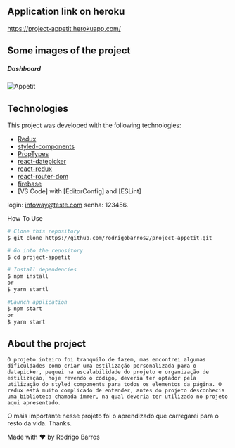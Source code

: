 ## Application link on heroku

https://project-appetit.herokuapp.com/

## Some images of the project

##### Dashboard

 <img alt="Appetit" src="https://res.cloudinary.com/defyqb1eo/image/upload/v1588903175/1_pug8gv.png" />
 
## Technologies

This project was developed with the following technologies:
-  [Redux](https://redux.js.org/)
-  [styled-components](https://www.styled-components.com/)
-  [PropTypes](https://github.com/facebook/prop-types)
- [react-datepicker](https://reactdatepicker.com/)
- [react-redux](https://redux.js.org/basics/usage-with-react)
- [react-router-dom](https://www.npmjs.com/package/react-router-dom)
- [firebase](https://firebase.google.com/)
-  [VS Code] with [EditorConfig] and [ESLint]

login: infoway@teste.com
senha: 123456.

How To Use

```bash
# Clone this repository
$ git clone https://github.com/rodrigobarros2/project-appetit.git

# Go into the repository
$ cd project-appetit

# Install dependencies
$ npm install
or
$ yarn startl

#Launch application
$ npm start
or
$ yarn start
```

## About the project
	O projeto inteiro foi tranquilo de fazem, mas encontrei algumas dificuldades como criar uma estilização personalizada para o datapicker, pequei na escalabilidade do projeto e organização de estilização, hoje revendo o código, deveria ter optador pela utilização do styled components para todos os elementos da página. O redux está muito complicado de entender, antes do projeto desconhecia uma biblioteca chamada immer, na qual deveria ter utilizado no projeto aqui apresentado.

O mais importante nesse projeto foi o aprendizado que carregarei para o resto da vida. Thanks.

Made with ♥ by Rodrigo Barros
